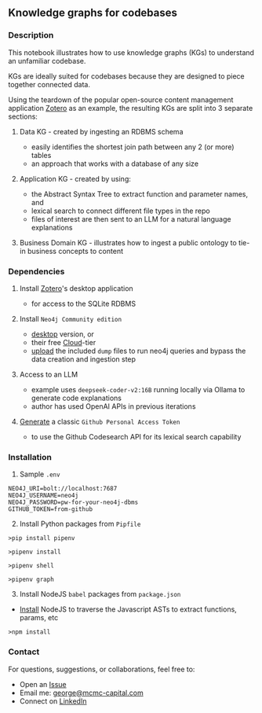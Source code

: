 ## Knowledge graphs for codebases

### Description

This notebook illustrates how to use knowledge graphs (KGs) to understand an 
unfamiliar codebase.

KGs are ideally suited for codebases because they are designed 
to piece together connected data. 

Using the teardown of the popular open-source 
content management application [Zotero](https://github.com/zotero/zotero/tree/main) as an example, the resulting KGs are split into 3 separate sections:

1. Data KG - created by ingesting an RDBMS schema
   - easily identifies the shortest join path between any 2 (or more) tables
   - an approach that works with a database of any size


2. Application KG - created by using:
   - the Abstract Syntax Tree to 
      extract function and parameter names, and
   - lexical search to connect different file types in the repo
   - files of interest are then sent to an LLM for a 
	 natural language explanations


3. Business Domain KG - illustrates how to ingest a public ontology to tie-in business concepts to content


### Dependencies

1. Install [Zotero](https://www.zotero.org/download/)'s desktop application
	- for access to the SQLite RDBMS

	
2. Install `Neo4j Community edition`

   - [desktop](https://neo4j.com/download/) version, or
   - their free [Cloud](https://neo4j.com/product/auradb/)-tier
   - [upload](https://neo4j.com/docs/desktop-manual/current/operations/create-from-dump/) the included `dump` files to run neo4j queries and bypass the 
     data creation and ingestion step   


3. Access to an LLM

   - example uses `deepseek-coder-v2:16B` running locally via Ollama to 
	 generate code explanations
   - author has used OpenAI APIs in previous iterations
	

4. [Generate](https://docs.github.com/en/authentication/keeping-your-account-and-data-secure/managing-your-personal-access-tokens) a classic `Github Personal Access Token` 
	- to use the Github Codesearch API for its lexical search capability


### Installation

1. Sample `.env`
```
NEO4J_URI=bolt://localhost:7687
NEO4J_USERNAME=neo4j
NEO4J_PASSWORD=pw-for-your-neo4j-dbms
GITHUB_TOKEN=from-github
```

2. Install Python packages from `Pipfile`
```
>pip install pipenv 

>pipenv install

>pipenv shell

>pipenv graph 
```

3. Install NodeJS `babel` packages from `package.json`

- [Install](https://nodejs.org/en/download) NodeJS to traverse the 
  Javascript ASTs to extract functions, params, etc

```
>npm install
```

### Contact

For questions, suggestions, or collaborations, feel free to:
- Open an [Issue](https://github.com/georgejaymcmc/AICampKGTalk/issues)
- Email me: george@mcmc-capital.com
- Connect on [LinkedIn](https://www.linkedin.com/in/georgejaymcmc)
